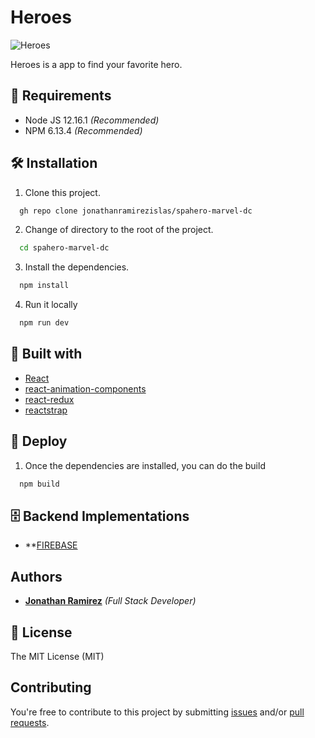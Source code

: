 # Heroes
    

![Heroes](https://res.cloudinary.com/djuqxjkh3/image/upload/v1611812947/Heroes/Heroes_hemlwm.gif)

Heroes is a app to find your favorite hero.

## 📢 Requirements
- Node JS 12.16.1 _(Recommended)_
- NPM 6.13.4 _(Recommended)_

## 🛠 Installation
1. Clone this project.
```bash
  gh repo clone jonathanramirezislas/spahero-marvel-dc
```
2. Change of directory to the root of the project.
```bash
  cd spahero-marvel-dc
```
3. Install the dependencies.
```bash
  npm install
```
4. Run it locally
```bash
  npm run dev
```

## 🔧 Built with
- [React](https://es.reactjs.org) 
- [react-animation-components](https://www.npmjs.com/package/react-animation-components)
- [react-redux](https://react-redux.js.org)
- [reactstrap](https://reactstrap.github.io)


## 🚀 Deploy
1. Once the dependencies are installed, you can do the build
```bash
  npm build
```

## 🗄️ Backend Implementations

- **[FIREBASE](https://firebase.google.com)


## Authors

- **[Jonathan Ramirez](https://github.com/jonathanramirezislas)** _(Full Stack Developer)_


## 📜 License
The MIT License (MIT)

## Contributing

You're free to contribute to this project by submitting [issues](https://github.com/jonathanramirezislas/spahero-marvel-dc/issues) and/or [pull requests](hhttps://github.com/jonathanramirezislas/spahero-marvel-dc/pulls).

